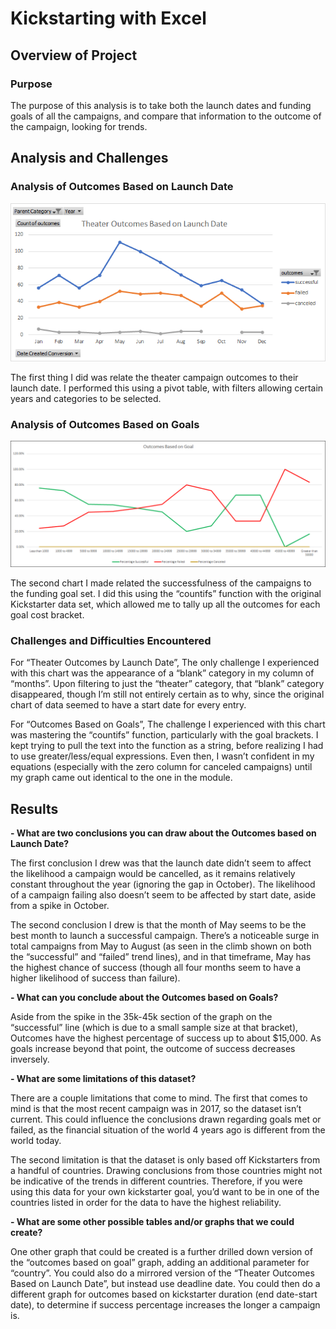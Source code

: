 # Kickstarting with Excel

## Overview of Project

### Purpose
The purpose of this analysis is to take both the launch dates and funding goals of all the campaigns, and compare that information to the outcome of the campaign, looking for trends.

## Analysis and Challenges

### Analysis of Outcomes Based on Launch Date
![Outcomes vs. Launch Date](https://github.com/Nveatch/Kickstarter-Analysis/blob/main/resources/Theater_Outcomes_vs_Launch.png)

The first thing I did was relate the theater campaign outcomes to their launch date. I performed this using a pivot table, with filters allowing certain years and categories to be selected. 

### Analysis of Outcomes Based on Goals
![Outcome vs. Goal](https://github.com/Nveatch/Kickstarter-Analysis/blob/main/resources/Outcomes_vs_Goals.png)

The second chart I made related the successfulness of the campaigns to the funding goal set. I did this using the “countifs” function with the original Kickstarter data set, which allowed me to tally up all the outcomes for each goal cost bracket. 

### Challenges and Difficulties Encountered
For “Theater Outcomes by Launch Date”, The only challenge I experienced with this chart was the appearance of a “blank” category in my column of “months”. Upon filtering to just the “theater” category, that “blank” category disappeared, though I’m still not entirely certain as to why, since the original chart of data seemed to have a start date for every entry.

For “Outcomes Based on Goals”, The challenge I experienced with this chart was mastering the “countifs” function, particularly with the goal brackets. I kept trying to pull the text into the function as a string, before realizing I had to use greater/less/equal expressions. Even then, I wasn’t confident in my equations (especially with the zero column for canceled campaigns) until my graph came out identical to the one in the module.

## Results

**- What are two conclusions you can draw about the Outcomes based on Launch Date?**

The first conclusion I drew was that the launch date didn’t seem to affect the likelihood a campaign would be cancelled, as it remains relatively constant throughout the year (ignoring the gap in October). The likelihood of a campaign failing also doesn’t seem to be affected by start date, aside from a spike in October. 

The second conclusion I drew is that the month of May seems to be the best month to launch a successful campaign. There’s a noticeable surge in total campaigns from May to August (as seen in the climb shown on both the “successful” and “failed” trend lines), and in that timeframe, May has the highest chance of success (though all four months seem to have a higher likelihood of success than failure).


**- What can you conclude about the Outcomes based on Goals?**

Aside from the spike in the 35k-45k section of the graph on the “successful” line (which is due to a small sample size at that bracket), Outcomes have the highest percentage of success up to about $15,000. As goals increase beyond that point, the outcome of success decreases inversely.

**- What are some limitations of this dataset?**

There are a couple limitations that come to mind. The first that comes to mind is that the most recent campaign was in 2017, so the dataset isn’t current. This could influence the conclusions drawn regarding goals met or failed, as the financial situation of the world 4 years ago is different from the world today.

The second limitation is that the dataset is only based off Kickstarters from a handful of countries. Drawing conclusions from those countries might not be indicative of the trends in different countries. Therefore, if you were using this data for your own kickstarter goal, you’d want to be in one of the countries listed in order for the data to have the highest reliability.

**- What are some other possible tables and/or graphs that we could create?**

One other graph that could be created is a further drilled down version of the “outcomes based on goal” graph, adding an additional parameter for “country”. You could also do a mirrored version of the “Theater Outcomes Based on Launch Date”, but instead use deadline date. You could then do a different graph for outcomes based on kickstarter duration (end date-start date), to determine if success percentage increases the longer a campaign is.
